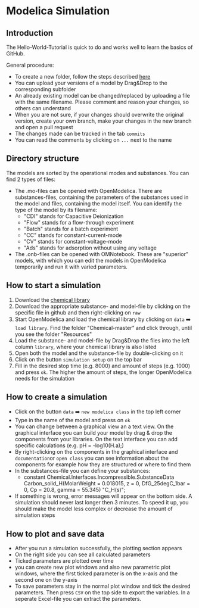 # Modelica Simulation

## Introduction

The Hello-World-Tutorial is quick to do and works well to learn the basics of GitHub. 

General procedure:
- To create a new folder, follow the steps described [here](https://github.com/KirstieJane/STEMMRoleModels/wiki/Creating-new-folders-in-GitHub-repository-via-the-browser)
- You can upload your versions of a model by Drag&Drop to the corresponding subfolder
- An already existing model can be changed/replaced by uploading a file with the same filename. Please comment and reason your changes, so others can understand
- When you are not sure, if your changes should overwrite the original version, create your own branch, make your changes in the new branch and open a pull request
- The changes made can be tracked in the tab `commits`
- You can read the comments by clicking on `...` next to the name

## Directory structure

The models are sorted by the operational modes and substances.
You can find 2 types of files:
- The .mo-files can be opened with OpenModelica. There are substances-files, containing the parameters of the substances used in the model and files, containing the model itself. You can identify the type of the model by its filename:
  - "CDI" stands for Capacitive Deionization
  - "Flow" stands for a flow-through experiment
  - "Batch" stands for a batch experiment
  - "CC" stands for constant-current-mode
  - "CV" stands for constant-voltage-mode
  - "Ads" stands for adsorption without using any voltage
- The .onb-files can be opened with OMNotebook. These are "superior" models, with which you can edit the models in OpenModelica temporarily and run it with varied parameters.

## How to start a simulation

1. Download the [chemical library](https://github.com/MarekMatejak/Chemical)
2. Download the appropriate substance- and model-file by clicking on the specific file in github and then right-clicking on `raw`
3. Start OpenModelica and load the chemical library by clicking on `data` :arrow_right: `load library`. Find the folder "Chemical-master" and click through, until you see the folder "Resources"
4. Load the substance- and model-file by Drag&Drop the files into the left column `library`, where your chemical library is also listed
5. Open both the model and the substance-file by double-clicking on it
6. Click on the button `simulation setup` on the top bar
7. Fill in the desired stop time (e.g. 8000) and amount of steps (e.g. 1000) and press `ok`. The higher the amount of steps, the longer OpenModelica needs for the simulation

## How to create a simulation

- Click on the button `data` :arrow_right: `new modelica class` in the top left corner
- Type in the name of the model and press on `ok`
- You can change between a graphical view an a text view. On the graphical interface you can build your model by drag & drop the components from your libraries. On the text interface you can add specific calculations (e.g. pH = -log10(H.a);)
- By right-clicking on the components in the graphical interface and `documentation`or `open class` you can see information about the components for example how they are structured or where to find them
- In the substances-file you can define your substances:
  - constant Chemical.Interfaces.Incompressible.SubstanceData Carbon_solid_H(MolarWeight = 0.018015, z = 0, DfG_25degC_1bar = 0, Cp = 20.8, gamma = 55.345) "C_H(s)";
- If something is wrong, error messages will appear on the bottom side. A simulation should never last longer then 3 minutes. To speed it up, you should make the model less complex or decrease the amount of simulation steps
    
## How to plot and save data

- After you run a simulation successfully, the plotting section appears
- On the right side you can see all calculated parameters
- Ticked parameters are plotted over time
- you can create new plot windows and also new parametric plot windows, where the first ticked parameter is on the x-axis and the second one on the y-axis
- To save parameters stay in the normal plot window and tick the desired parameters. Then press `CSV` on the top side to export the variables. In a seperate Excel-file you can extract the parameters.
